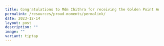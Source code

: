 ```yaml
---
title: Congratulations to Mdm Chithra for receiving the Golden Point Award
permalink: /resources/proud-moments/permalink/
date: 2023-12-14
layout: post
description: ""
image: ""
variant: tiptap
---
```


